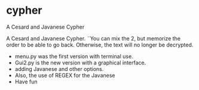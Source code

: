 # cypher
A Cesard and Javanese Cypher 

A Cesard and Javanese Cypher.
¨You can mix the 2, but memorize the order to be able to go back.
Otherwise, the text will no longer be decrypted.

- menu.py was the first version with terminal use.
- Gui2.py is the new version with a graphical interface.
- adding Javanese and other options.
- Also, the use of REGEX for the Javanese
- Have fun
